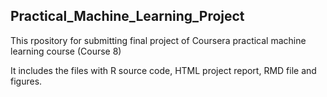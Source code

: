 ## Practical_Machine_Learning_Project

This rpository for submitting final project of Coursera practical machine learning course (Course 8)

It includes the files with R source code, HTML project report, RMD file and figures.
